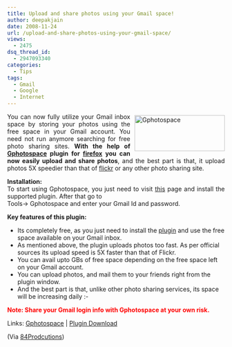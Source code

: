 ```yaml
---
title: Upload and share photos using your Gmail space!
author: deepakjain
date: 2008-11-24
url: /upload-and-share-photos-using-your-gmail-space/
views:
  - 2475
dsq_thread_id:
  - 2947093340
categories:
  - Tips
tags:
  - Gmail
  - Google
  - Internet
---
```

<p align="justify">
  <a href="http://www.gphotospace.com/" onclick="_gaq.push(['_trackEvent', 'outbound-article', 'http://www.gphotospace.com/', '']);" ><img class="wp-image-53426" style="border-right: 0px;border-top: 0px;margin: 5px 0px 0px 10px;border-left: 0px;border-bottom: 0px" src="http://cdn.devilsworkshop.org/files/2008/11/gphotospace.jpg" border="0" alt="Gphotospace" width="209" height="83" align="right" /></a> You can now fully utilize your Gmail inbox space by storing your photos using the free space in your Gmail account. You need not run anymore searching for free photo sharing sites. <strong>With the help of </strong><a href="http://www.gphotospace.com/" onclick="_gaq.push(['_trackEvent', 'outbound-article', 'http://www.gphotospace.com/', 'Gphotospace']);" ><strong>Gphotospace</strong></a><strong> plugin for </strong><a href="http://www.firefox.com" onclick="_gaq.push(['_trackEvent', 'outbound-article', 'http://www.firefox.com', 'firefox']);" ><strong>firefox</strong></a><strong> you can now easily upload and share photos</strong>, and the best part is that, it upload photos 5X speedier than that of <a href="http://www.flickr.com" onclick="_gaq.push(['_trackEvent', 'outbound-article', 'http://www.flickr.com', 'flickr']);" >flickr</a> or any other photo sharing site.
</p>

<p align="justify">
  <strong>Installation:<br /> </strong>To start using Gphotospace, you just need to visit <a href="http://www.gphotospace.com/download.html" onclick="_gaq.push(['_trackEvent', 'outbound-article', 'http://www.gphotospace.com/download.html', 'this']);" >this</a> page and install the supported plugin. After that go to<br /> Tools-> Gphotospace and enter your Gmail Id and password.
</p>

<p align="justify">
  <strong>Key features of this plugin:</strong>
</p>

  * <div>
      Its completely free, as you just need to install the <a href="http://www.gphotospace.com/download.html" onclick="_gaq.push(['_trackEvent', 'outbound-article', 'http://www.gphotospace.com/download.html', 'plugin']);" >plugin</a> and use the free space available on your Gmail inbox.
    </div>

  * <div>
      As mentioned above, the plugin uploads photos too fast. As per official sources its upload speed is 5X faster than that of Flickr.
    </div>

  * <div>
      You can avail upto GBs of free space depending on the free space left on your Gmail account.
    </div>

  * <div>
      You can upload photos, and mail them to your friends right from the plugin window.
    </div>

  * <div>
      And the best part is that, unlike other photo sharing services, its space will be increasing daily <img src="http://devilsworkshop.org/wp-includes/images/smilies/simple-smile.png" alt=":-)" class="wp-smiley" style="height: 1em; max-height: 1em;" />
    </div>

**<font color="#ff0000">Note: Share your Gmail login info with Gphotospace at your own risk.</font>**

Links: <a href="http://www.gphotospace.com/" onclick="_gaq.push(['_trackEvent', 'outbound-article', 'http://www.gphotospace.com/', 'Gphotospace']);" >Gphotospace</a> | <a href="http://www.gphotospace.com/download.html" onclick="_gaq.push(['_trackEvent', 'outbound-article', 'http://www.gphotospace.com/download.html', 'Plugin Download']);" >Plugin Download</a>

(Via <a href="http://84productions.blogspot.com" onclick="_gaq.push(['_trackEvent', 'outbound-article', 'http://84productions.blogspot.com', '84Prodcutions']);" >84Prodcutions</a>)
